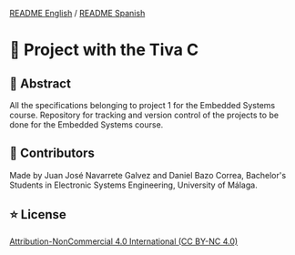 [README English](https://github.com/danibcorr/Embedded_systems_TivaC/blob/main/README.md) / [README Spanish](https://github.com/danibcorr/Embedded_systems_TivaC/blob/main/README_SP.md)
# 🤖 Project with the Tiva C 

## 📄 Abstract
All the specifications belonging to project 1 for the Embedded Systems course.
Repository for tracking and version control of the projects to be done for the Embedded Systems course.

## 👤 Contributors
Made by Juan José Navarrete Galvez and Daniel Bazo Correa, Bachelor's Students in Electronic Systems Engineering, University of Málaga.

## ⭐ License

[Attribution-NonCommercial 4.0 International (CC BY-NC 4.0)](https://creativecommons.org/licenses/by-nc/4.0/)
